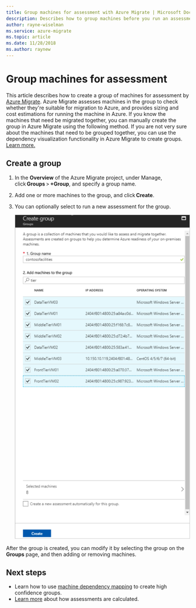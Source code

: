```yaml
---
title: Group machines for assessment with Azure Migrate | Microsoft Docs
description: Describes how to group machines before you run an assessment with the Azure Migrate service.
author: rayne-wiselman
ms.service: azure-migrate
ms.topic: article
ms.date: 11/28/2018
ms.author: raynew
---
```




# Group machines for assessment

This article describes how to create a group of machines for assessment by [Azure Migrate](migrate-overview.md). Azure Migrate assesses machines in the group to check whether they're suitable for migration to Azure, and provides sizing and cost estimations for running the machine in Azure. If you know the machines that need be migrated together, you can manually create the group in Azure Migrate using the following method. If you are not very sure about the machines that need to be grouped together, you can use the dependency visualization functionality in Azure Migrate to create groups. [Learn more.](how-to-create-group-machine-dependencies.md)

## Create a group

1. In the **Overview** of the Azure Migrate project, under Manage, click **Groups** > **+Group**, and specify a group name.
2. Add one or more machines to the group, and click **Create**.
3. You can optionally select to run a new assessment for the group.

    ![Create a group](./media/how-to-create-a-group/create-group.png)

After the group is created, you can modify it by selecting the group on the **Groups** page, and then adding or removing machines.

## Next steps

- Learn how to use [machine dependency mapping](how-to-create-group-machine-dependencies.md) to create high confidence groups.
- [Learn more](concepts-assessment-calculation.md) about how assessments are calculated.
